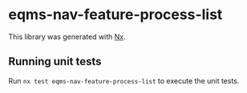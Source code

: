 # eqms-nav-feature-process-list

This library was generated with [Nx](https://nx.dev).

## Running unit tests

Run `nx test eqms-nav-feature-process-list` to execute the unit tests.
